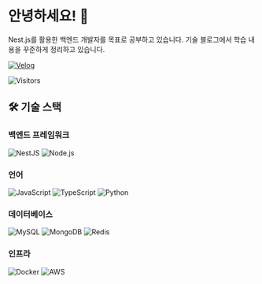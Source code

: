 # 안녕하세요! 👋

Nest.js를 활용한 백엔드 개발자를 목표로 공부하고 있습니다. 
기술 블로그에서 학습 내용을 꾸준하게 정리하고 있습니다.

[![Velog](https://img.shields.io/badge/Velog-20C997?style=for-the-badge&logo=velog&logoColor=white)](https://velog.io/@kim2004on/posts)

![Visitors](https://komarev.com/ghpvc/?username=doyeon012&style=for-the-badge)

## 🛠️ 기술 스택

### 백엔드 프레임워크
![NestJS](https://img.shields.io/badge/NestJS-E0234E?style=for-the-badge&logo=nestjs&logoColor=white) ![Node.js](https://img.shields.io/badge/Node.js-339933?style=for-the-badge&logo=nodedotjs&logoColor=white)

### 언어
![JavaScript](https://img.shields.io/badge/JavaScript-F7DF1E?style=for-the-badge&logo=javascript&logoColor=black) ![TypeScript](https://img.shields.io/badge/TypeScript-3178C6?style=for-the-badge&logo=typescript&logoColor=white) ![Python](https://img.shields.io/badge/Python-3776AB?style=for-the-badge&logo=python&logoColor=white)

### 데이터베이스
![MySQL](https://img.shields.io/badge/MySQL-4479A1?style=for-the-badge&logo=mysql&logoColor=white) ![MongoDB](https://img.shields.io/badge/MongoDB-47A248?style=for-the-badge&logo=mongodb&logoColor=white) ![Redis](https://img.shields.io/badge/Redis-DC382D?style=for-the-badge&logo=redis&logoColor=white)

### 인프라
![Docker](https://img.shields.io/badge/Docker-2496ED?style=for-the-badge&logo=docker&logoColor=white) ![AWS](https://img.shields.io/badge/AWS-232F3E?style=for-the-badge&logo=amazonaws&logoColor=white)

